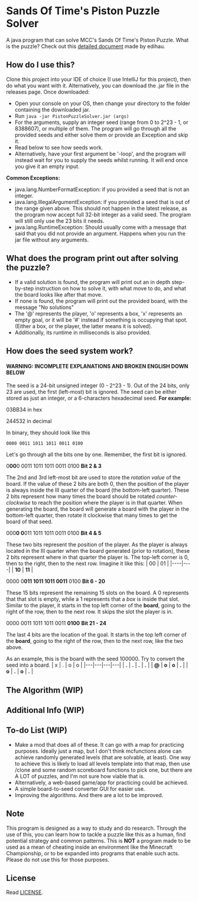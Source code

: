 # Sands Of Time's Piston Puzzle Solver
A java program that can solve MCC's Sands Of Time's Piston Puzzle.
What is the puzzle? Check out this [detailed document](https://docs.google.com/document/d/1ZbfKo57hn-H5eb_VkiYvJ5Ib-VdNfRtCjPyNy1HkyK8) made by edihau.

## How do I use this?
Clone this project into your IDE of choice (I use IntelliJ for this project), then do what you want with it.
Alternatively, you can download the .jar file in the releases page. Once downloaded:

- Open your console on your OS, then change your directory to the folder containing the downloaded jar.
- Run `java -jar PistonPuzzleSolver.jar (args)`
- For the arguments, supply an integer seed (range from 0 to 2^23 - 1, or 8388607), or multiple of them. The program will go through all the provided seeds and either solve them or provide an Exception and skip it.
- Read below to see how seeds work.
- Alternatively, have your first argument be '-loop', and the program will instead wait for you to supply the seeds whilst running. It will end once you give it an empty input.

**Common Exceptions:**

- java.lang.NumberFormatException: if you provided a seed that is not an integer.
- java.lang.IllegalArgumentException: if you provided a seed that is out of the range given above. This should not happen in the latest release, as the program now accept full 32-bit integer as a valid seed. The program will still only use the 23 bits it needs.
- java.lang.RuntimeException: Should usually come with a message that said that you did not provide an argument. Happens when you run the jar file without any arguments.
## What does the program print out after solving the puzzle?
- If a valid solution is found, the program will print out an in depth step-by-step instruction on how to solve it, with what move to do, and what the board looks like after that move.
- If none is found, the program will print out the provided board, with the message "No solutions"
- The '@' represents the player, 'o' represents a box, 'x' represents an empty goal, or it will be '#' instead if something is occupying that spot. (Either a box, or the player, the latter means it is solved).
- Additionally, its runtime in milliseconds is also provided.
## How does the seed system work?
#### **WARNING: INCOMPLETE EXPLANATIONS AND BROKEN ENGLISH DOWN BELOW**

The seed is a 24-bit unsigned integer (0 - 2^23 - 1). Out of the 24 bits, only 23 are used, the first (left-most) bit is ignored. The seed can be either stored as just an integer, or a 6-characters hexadecimal seed.
**For example:**

03BB34 in hex

244532 in decimal

In binary, they should look like this

    0000 0011 1011 1011 0011 0100

Let's go through all the bits one by one. Remember, the first bit is ignored.

0**00**0 0011 1011 1011 0011 0100 **Bit 2 & 3**

The 2nd and 3rd left-most bit are used to store the *rotation value* of the board. If the value of these 2 bits are both 0, then the position of the player is always inside the III quarter of the board (the bottom-left quarter). These 2 bits represent how many times the board should be rotated *counter-clockwise* to reach the position where the player is in that quarter.
When generating the board, the board will generate a board with the player in the bottom-left quarter, then rotate it clockwise that many times to get the board of that seed.

000**0 0**011 1011 1011 0011 0100 **Bit 4 & 5**

These two bits represent the position of the player. As the player is always  located in the III quarter when the board generated (prior to rotation), these 2 bits represent where in that quarter the player is. The top-left corner is 0, then to the right, then to the next row. Imagine it like this:
| 00 | 01 |
|----|----|
| **10** | **11** |

0000 0**011 1011 1011 0011** 0100 **Bit 6 - 20**

These 15 bits represent the remaining 15 slots on the board. A 0 represents that that slot is empty, while a 1 represents that a *box* is inside that slot.
Similar to the player, it starts in the top left corner of the **board**, going to the right of the row, then to the next row. It skips the slot the player is in.


0000 0011 1011 1011 0011 **0100** **Bit 21 - 24**

The last 4 bits are the location of the goal. It starts in the top left corner of the **board**, going to the right of the row, then to the next row, like the two above.

As an example, this is the board with the seed 100000. Try to convert the seed into a board.
| x | . | o | o |
|---|---|---|---|
| **.** | **.** | **.** | **.** |
| **@** | **o** | **o** | **.** |
| **o** | **.** | **o** | **.** |
## The Algorithm (WIP)
## Additional Info (WIP)
## To-do List (WIP)
- Make a mod that does all of these. It can go with a map for practicing purposes. Ideally just a map, but I don't think mcfunctions alone can achieve randomly generated levels (that are solvable, at least). One way to achieve this is likely to load all levels template into that map, then use /clone and some random scoreboard functions to pick one, but there are A LOT of puzzles, and I'm not sure how viable that is.
- Alternatively, a web-based game/app for practicing could be achieved.
- A simple board-to-seed converter GUI for easier use.
- Improving the algorithms. And there are a lot to be improved.
## Note
This program is designed as a way to study and do research. Through the use of this, you can learn how to tackle a puzzle like this as a human, find potential strategy and common patterns. This is **NOT** a program made to be used as a mean of cheating inside an environment like the Minecraft Championship, or to be expanded into programs that enable such acts. Please do not use this for those purposes.
## License
Read [LICENSE](https://github.com/LongCTygo/sot-piston-puzzle/blob/master/LICENSE).